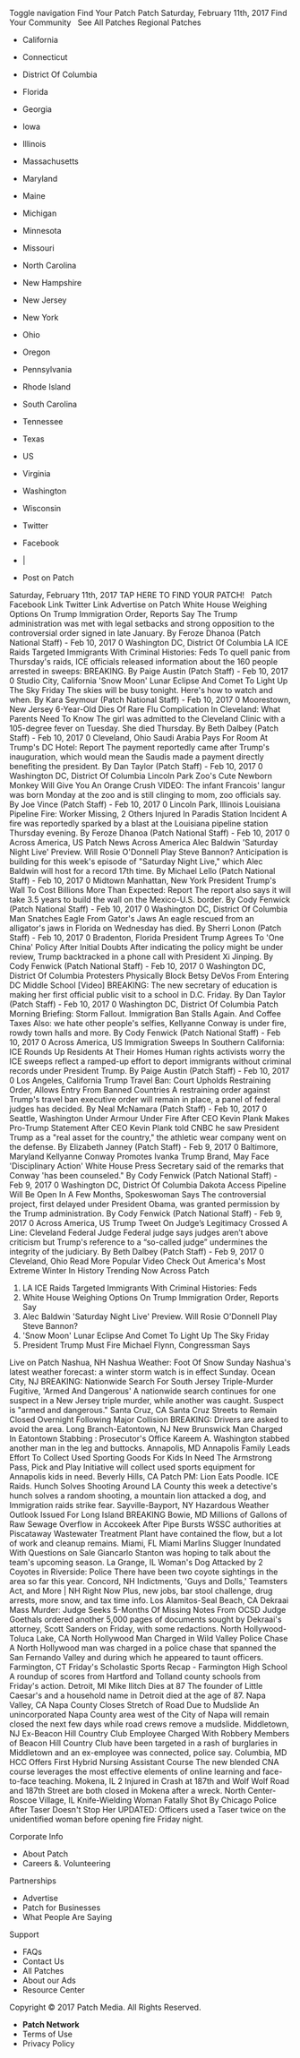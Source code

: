Toggle navigation Find Your Patch Patch Saturday, February 11th, 2017 Find Your Community   See All Patches Regional Patches

*   California
*   Connecticut
*   District Of Columbia
*   Florida
*   Georgia
*   Iowa
*   Illinois
*   Massachusetts
*   Maryland
*   Maine
*   Michigan
*   Minnesota
*   Missouri
*   North Carolina
*   New Hampshire
*   New Jersey
*   New York
*   Ohio
*   Oregon
*   Pennsylvania
*   Rhode Island
*   South Carolina
*   Tennessee
*   Texas
*   US
*   Virginia
*   Washington
*   Wisconsin

*   Twitter
*   Facebook
*   |
*   Post on Patch

Saturday, February 11th, 2017 TAP HERE TO FIND YOUR PATCH!   Patch Facebook Link Twitter Link Advertise on Patch White House Weighing Options On Trump Immigration Order, Reports Say The Trump administration was met with legal setbacks and strong opposition to the controversial order signed in late January. By Feroze Dhanoa (Patch National Staff) - Feb 10, 2017 0 Washington DC, District Of Columbia LA ICE Raids Targeted Immigrants With Criminal Histories: Feds To quell panic from Thursday's raids, ICE officials released information about the 160 people arrested in sweeps: BREAKING. By Paige Austin (Patch Staff) - Feb 10, 2017 0 Studio City, California 'Snow Moon' Lunar Eclipse And Comet To Light Up The Sky Friday The skies will be busy tonight. Here's how to watch and when. By Kara Seymour (Patch National Staff) - Feb 10, 2017 0 Moorestown, New Jersey 6-Year-Old Dies Of Rare Flu Complication In Cleveland: What Parents Need To Know The girl was admitted to the Cleveland Clinic with a 105-degree fever on Tuesday. She died Thursday. By Beth Dalbey (Patch Staff) - Feb 10, 2017 0 Cleveland, Ohio Saudi Arabia Pays For Room At Trump's DC Hotel: Report The payment reportedly came after Trump's inauguration, which would mean the Saudis made a payment directly benefiting the president. By Dan Taylor (Patch Staff) - Feb 10, 2017 0 Washington DC, District Of Columbia Lincoln Park Zoo's Cute Newborn Monkey Will Give You An Orange Crush VIDEO: The infant Francois' langur was born Monday at the zoo and is still clinging to mom, zoo officials say. By Joe Vince (Patch Staff) - Feb 10, 2017 0 Lincoln Park, Illinois Louisiana Pipeline Fire: Worker Missing, 2 Others Injured In Paradis Station Incident A fire was reportedly sparked by a blast at the Louisiana pipeline station Thursday evening. By Feroze Dhanoa (Patch National Staff) - Feb 10, 2017 0 Across America, US Patch News Across America Alec Baldwin 'Saturday Night Live' Preview. Will Rosie O'Donnell Play Steve Bannon? Anticipation is building for this week's episode of "Saturday Night Live," which Alec Baldwin will host for a record 17th time. By Michael Lello (Patch National Staff) - Feb 10, 2017 0 Midtown Manhattan, New York President Trump's Wall To Cost Billions More Than Expected: Report The report also says it will take 3.5 years to build the wall on the Mexico-U.S. border. By Cody Fenwick (Patch National Staff) - Feb 10, 2017 0 Washington DC, District Of Columbia Man Snatches Eagle From Gator's Jaws An eagle rescued from an alligator's jaws in Florida on Wednesday has died. By Sherri Lonon (Patch Staff) - Feb 10, 2017 0 Bradenton, Florida President Trump Agrees To 'One China' Policy After Initial Doubts After indicating the policy might be under review, Trump backtracked in a phone call with President Xi Jinping. By Cody Fenwick (Patch National Staff) - Feb 10, 2017 0 Washington DC, District Of Columbia Protesters Physically Block Betsy DeVos From Entering DC Middle School \[Video\] BREAKING: The new secretary of education is making her first official public visit to a school in D.C. Friday. By Dan Taylor (Patch Staff) - Feb 10, 2017 0 Washington DC, District Of Columbia Patch Morning Briefing: Storm Fallout. Immigration Ban Stalls Again. And Coffee Taxes Also: we hate other people's selfies, Kellyanne Conway is under fire, rowdy town halls and more. By Cody Fenwick (Patch National Staff) - Feb 10, 2017 0 Across America, US Immigration Sweeps In Southern California: ICE Rounds Up Residents At Their Homes Human rights activists worry the ICE sweeps reflect a ramped-up effort to deport immigrants without criminal records under President Trump. By Paige Austin (Patch Staff) - Feb 10, 2017 0 Los Angeles, California Trump Travel Ban: Court Upholds Restraining Order, Allows Entry From Banned Countries A restraining order against Trump's travel ban executive order will remain in place, a panel of federal judges has decided. By Neal McNamara (Patch Staff) - Feb 10, 2017 0 Seattle, Washington Under Armour Under Fire After CEO Kevin Plank Makes Pro-Trump Statement After CEO Kevin Plank told CNBC he saw President Trump as a "real asset for the country," the athletic wear company went on the defense. By Elizabeth Janney (Patch Staff) - Feb 9, 2017 0 Baltimore, Maryland Kellyanne Conway Promotes Ivanka Trump Brand, May Face 'Disciplinary Action' White House Press Secretary said of the remarks that Conway 'has been counseled." By Cody Fenwick (Patch National Staff) - Feb 9, 2017 0 Washington DC, District Of Columbia Dakota Access Pipeline Will Be Open In A Few Months, Spokeswoman Says The controversial project, first delayed under President Obama, was granted permission by the Trump administration. By Cody Fenwick (Patch National Staff) - Feb 9, 2017 0 Across America, US Trump Tweet On Judge’s Legitimacy Crossed A Line: Cleveland Federal Judge Federal judge says judges aren’t above criticism but Trump's reference to a “so-called judge” undermines the integrity of the judiciary. By Beth Dalbey (Patch Staff) - Feb 9, 2017 0 Cleveland, Ohio Read More Popular Video Check Out America's Most Extreme Winter In History Trending Now Across Patch

1.  LA ICE Raids Targeted Immigrants With Criminal Histories: Feds
2.  White House Weighing Options On Trump Immigration Order, Reports Say
3.  Alec Baldwin 'Saturday Night Live' Preview. Will Rosie O'Donnell Play Steve Bannon?
4.  'Snow Moon' Lunar Eclipse And Comet To Light Up The Sky Friday
5.  President Trump Must Fire Michael Flynn, Congressman Says

Live on Patch Nashua, NH Nashua Weather: Foot Of Snow Sunday Nashua's latest weather forecast: a winter storm watch is in effect Sunday. Ocean City, NJ BREAKING: Nationwide Search For South Jersey Triple-Murder Fugitive, 'Armed And Dangerous' A nationwide search continues for one suspect in a New Jersey triple murder, while another was caught. Suspect is "armed and dangerous." Santa Cruz, CA Santa Cruz Streets to Remain Closed Overnight Following Major Collision BREAKING: Drivers are asked to avoid the area. Long Branch-Eatontown, NJ New Brunswick Man Charged In Eatontown Stabbing : Prosecutor's Office Kareem A. Washington stabbed another man in the leg and buttocks. Annapolis, MD Annapolis Family Leads Effort To Collect Used Sporting Goods For Kids In Need The Armstrong Pass, Pick and Play Initiative will collect used sports equipment for Annapolis kids in need. Beverly Hills, CA Patch PM: Lion Eats Poodle. ICE Raids. Hunch Solves Shooting Around LA County this week a detective's hunch solves a random shooting, a mountain lion attacked a dog, and Immigration raids strike fear. Sayville-Bayport, NY Hazardous Weather Outlook Issued For Long Island BREAKING Bowie, MD Millions of Gallons of Raw Sewage Overflow in Accokeek After Pipe Bursts WSSC authorities at Piscataway Wastewater Treatment Plant have contained the flow, but a lot of work and cleanup remains. Miami, FL Miami Marlins Slugger Inundated With Questions on Sale Giancarlo Stanton was hoping to talk about the team's upcoming season. La Grange, IL Woman's Dog Attacked by 2 Coyotes in Riverside: Police There have been two coyote sightings in the area so far this year. Concord, NH Indictments, 'Guys and Dolls,' Teamsters Act, and More | NH Right Now Plus, new jobs, bar stool challenge, drug arrests, more snow, and tax time info. Los Alamitos-Seal Beach, CA Dekraai Mass Murder: Judge Seeks 5-Months Of Missing Notes From OCSD Judge Goethals ordered another 5,000 pages of documents sought by Dekraai's attorney, Scott Sanders on Friday, with some redactions. North Hollywood-Toluca Lake, CA North Hollywood Man Charged in Wild Valley Police Chase A North Hollywood man was charged in a police chase that spanned the San Fernando Valley and during which he appeared to taunt officers. Farmington, CT Friday's Scholastic Sports Recap - Farmington High School A roundup of scores from Hartford and Tolland county schools from Friday's action. Detroit, MI Mike Ilitch Dies at 87 The founder of Little Caesar's and a household name in Detroit died at the age of 87. Napa Valley, CA Napa County Closes Stretch of Road Due to Mudslide An unincorporated Napa County area west of the City of Napa will remain closed the next few days while road crews remove a mudslide. Middletown, NJ Ex-Beacon Hill Country Club Employee Charged With Robbery Members of Beacon Hill Country Club have been targeted in a rash of burglaries in Middletown and an ex-employee was connected, police say. Columbia, MD HCC Offers First Hybrid Nursing Assistant Course The new blended CNA course leverages the most effective elements of online learning and face-to-face teaching. Mokena, IL 2 Injured in Crash at 187th and Wolf Wolf Road and 187th Street are both closed in Mokena after a wreck. North Center-Roscoe Village, IL Knife-Wielding Woman Fatally Shot By Chicago Police After Taser Doesn't Stop Her UPDATED: Officers used a Taser twice on the unidentified woman before opening fire Friday night.

Corporate Info

*   About Patch
*   Careers &. Volunteering

Partnerships

*   Advertise
*   Patch for Businesses
*   What People Are Saying

Support

*   FAQs
*   Contact Us
*   All Patches
*   About our Ads
*   Resource Center

Copyright © 2017 Patch Media. All Rights Reserved.

*   **Patch Network**
*   Terms of Use
*   Privacy Policy